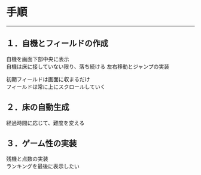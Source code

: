 # 手順
---
## １．自機とフィールドの作成
自機を画面下部中央に表示  
自機は床に接していない限り、落ち続ける
左右移動とジャンプの実装  

初期フィールドは画面に収まるだけ  
フィールドは常に上にスクロールしていく  

## ２．床の自動生成
経過時間に応じて、難度を変える  


## ３．ゲーム性の実装
残機と点数の実装  
ランキングを最後に表示したい  
